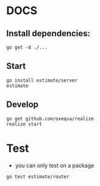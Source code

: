 # DOCS

## Install dependencies:
```
go get -d ./...
```

## Start
```
go install estimate/server
estimate
```

## Develop
```
go get github.com/oxequa/realize
realize start
```


# Test
- you can only test on a package
```
go test estimate/router
```
